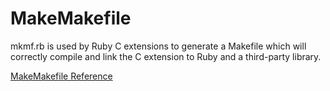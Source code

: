 # MakeMakefile

mkmf.rb is used by Ruby C extensions to generate a Makefile which will
correctly compile and link the C extension to Ruby and a third-party library.

[MakeMakefile Reference](https://ruby-doc.org/stdlib-2.7.0/libdoc/mkmf/rdoc/MakeMakefile.html)
